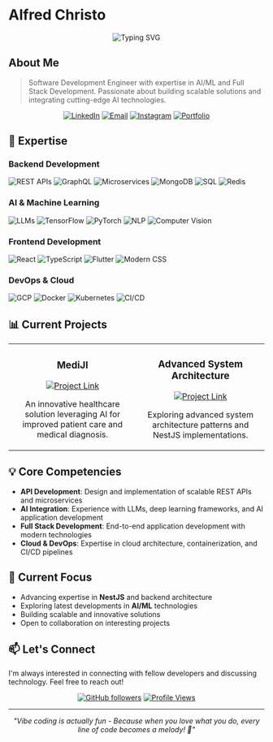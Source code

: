 # Alfred Christo
<div align="center">
  <img src="https://readme-typing-svg.herokuapp.com?font=Montserrat&weight=600&size=35&duration=4000&pause=1000&color=539BF5&center=true&vCenter=true&random=false&width=750&height=50&lines=Software+Development+Engineer;AI+%26+Full+Stack+Development+Specialist" alt="Typing SVG" />
</div>

## About Me
> Software Development Engineer with expertise in AI/ML and Full Stack Development. Passionate about building scalable solutions and integrating cutting-edge AI technologies.

<div align="center">
  
[![LinkedIn](https://img.shields.io/badge/LinkedIn-Connect-blue?style=flat-square&logo=linkedin)](https://linkedin.com/in/alfred-christo)
[![Email](https://img.shields.io/badge/Email-Contact-red?style=flat-square&logo=gmail)](mailto:alfred250305@gmail.com)
[![Instagram](https://img.shields.io/badge/Instagram-Follow-E4405F?style=flat-square&logo=instagram)](https://instagram.com/alfr._.d)
[![Portfolio](https://img.shields.io/badge/MediJI-Project-success?style=flat-square&logo=github)](https://github.com/Alfred-Christo/MediJI)

</div>

## 🚀 Expertise

### Backend Development
![REST APIs](https://img.shields.io/badge/REST_APIs-Expert-333333?style=for-the-badge&logo=fastapi)
![GraphQL](https://img.shields.io/badge/GraphQL-Advanced-E10098?style=for-the-badge&logo=graphql)
![Microservices](https://img.shields.io/badge/Microservices-Expert-FF6C37?style=for-the-badge&logo=postman)
![MongoDB](https://img.shields.io/badge/MongoDB-Advanced-47A248?style=for-the-badge&logo=mongodb)
![SQL](https://img.shields.io/badge/SQL-Advanced-4479A1?style=for-the-badge&logo=mysql)
![Redis](https://img.shields.io/badge/Redis-Intermediate-DC382D?style=for-the-badge&logo=redis)

### AI & Machine Learning
![LLMs](https://img.shields.io/badge/LLMs-Advanced-00ADD8?style=for-the-badge&logo=openai)
![TensorFlow](https://img.shields.io/badge/TensorFlow-Expert-FF6F00?style=for-the-badge&logo=tensorflow)
![PyTorch](https://img.shields.io/badge/PyTorch-Advanced-EE4C2C?style=for-the-badge&logo=pytorch)
![NLP](https://img.shields.io/badge/NLP-Expert-4B8BBE?style=for-the-badge&logo=python)
![Computer Vision](https://img.shields.io/badge/Computer_Vision-Advanced-3776AB?style=for-the-badge&logo=opencv)

### Frontend Development
![React](https://img.shields.io/badge/React-Expert-61DAFB?style=for-the-badge&logo=react)
![TypeScript](https://img.shields.io/badge/TypeScript-Advanced-3178C6?style=for-the-badge&logo=typescript)
![Flutter](https://img.shields.io/badge/Flutter-Advanced-02569B?style=for-the-badge&logo=flutter)
![Modern CSS](https://img.shields.io/badge/Modern_CSS-Expert-1572B6?style=for-the-badge&logo=css3)

### DevOps & Cloud
![GCP](https://img.shields.io/badge/Google_Cloud-Advanced-4285F4?style=for-the-badge&logo=google-cloud)
![Docker](https://img.shields.io/badge/Docker-Expert-2496ED?style=for-the-badge&logo=docker)
![Kubernetes](https://img.shields.io/badge/Kubernetes-Intermediate-326CE5?style=for-the-badge&logo=kubernetes)
![CI/CD](https://img.shields.io/badge/CI/CD-Advanced-2088FF?style=for-the-badge&logo=github-actions)

## 📊 Current Projects

<table>
<tr>
<td width="50%">
<h3 align="center">MediJI</h3>
<div align="center">
<a href="https://github.com/Alfred-Christo/MediJI" target="_blank"><img src="https://img.shields.io/badge/Healthcare_Innovation-View_Project-2ea44f?style=for-the-badge&logo=github" alt="Project Link"/></a>
<p>An innovative healthcare solution leveraging AI for improved patient care and medical diagnosis.</p>
</div>
                                                                                      
</td>

<td width="50%">
<h3 align="center">Advanced System Architecture</h3>
<div align="center">
<a href="#" target="_blank"><img src="https://img.shields.io/badge/System_Design-In_Progress-blue?style=for-the-badge&logo=azure-devops" alt="Project Link"/></a>
<p>Exploring advanced system architecture patterns and NestJS implementations.</p>
</div>
</td>
</tr>
</table>

## 💡 Core Competencies

- **API Development**: Design and implementation of scalable REST APIs and microservices
- **AI Integration**: Experience with LLMs, deep learning frameworks, and AI application development
- **Full Stack Development**: End-to-end application development with modern technologies
- **Cloud & DevOps**: Expertise in cloud architecture, containerization, and CI/CD pipelines

## 🌱 Current Focus

- Advancing expertise in **NestJS** and backend architecture
- Exploring latest developments in **AI/ML** technologies
- Building scalable and innovative solutions
- Open to collaboration on interesting projects

## 📫 Let's Connect

I'm always interested in connecting with fellow developers and discussing technology. Feel free to reach out!

<div align="center">

[![GitHub followers](https://img.shields.io/github/followers/alfred-christo?label=Follow&style=social)](https://github.com/alfred-christo)
[![Profile Views](https://komarev.com/ghpvc/?username=alfred-christo&color=blue&style=flat-square&label=Profile+Views)](https://github.com/alfred-christo)

</div>

---

<div align="center">
  <i>"Vibe coding is actually fun - Because when you love what you do, every line of code becomes a melody! 🎵"</i>
</div>

